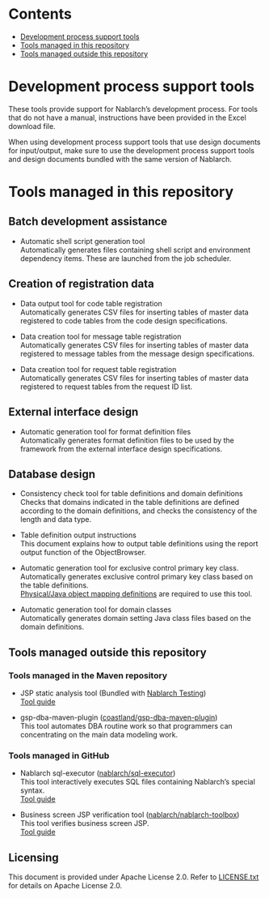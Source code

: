 # Contents

- [Development process support tools](#development-process-support-tools)
- [Tools managed in this repository](#tools-managed-in-this-repository)
- [Tools managed outside this repository](#tools-managed-outside-this-repository)

# Development process support tools

These tools provide support for Nablarch’s development process. 
For tools that do not have a manual, instructions have been provided in the Excel download file. 

When using development process support tools that use design documents for input/output, 
make sure to use the development process support tools and design documents bundled with the same version of Nablarch. 

# Tools managed in this repository

## Batch development assistance

* Automatic shell script generation tool  
Automatically generates files containing shell script and environment dependency items. These are launched from the job scheduler.  

## Creation of registration data

* Data output tool for code table registration  
Automatically generates CSV files for inserting tables of master data registered to code tables from the code design specifications.  


* Data creation tool for message table registration  
Automatically generates CSV files for inserting tables of master data registered to message tables from the message design specifications.  

* Data creation tool for request table registration  
Automatically generates CSV files for inserting tables of master data registered to request tables from the request ID list.  

## External interface design

* Automatic generation tool for format definition files  
Automatically generates format definition files to be used by the framework from the external interface design specifications.  

## Database design

* Consistency check tool for table definitions and domain definitions  
Checks that domains indicated in the table definitions are defined according to the domain definitions, and checks the consistency of the length and data type.  

* Table definition output instructions  
This document explains how to output table definitions using the report output function of the ObjectBrowser.  


* Automatic generation tool for exclusive control primary key class.  
Automatically generates exclusive control primary key class based on the table definitions.  
[Physical/Java object mapping definitions](DB-Design/Physical_Type_Java_Object_Mapping_Definition.xls) are required to use this tool.


* Automatic generation tool for domain classes  
Automatically generates domain setting Java class files based on the domain definitions.  

## Tools managed outside this repository

### Tools managed in the Maven repository

* JSP static analysis tool (Bundled with [Nablarch Testing](https://mvnrepository.com/artifact/com.nablarch.framework/nablarch-testing))  
[Tool guide](https://nablarch.github.io/docs/LATEST/doc/en/development_tools/toolbox/JspStaticAnalysis/index.html)
  

* gsp-dba-maven-plugin ([coastland/gsp-dba-maven-plugin](https://github.com/coastland/gsp-dba-maven-plugin))  
This tool automates DBA routine work so that programmers can concentrating on the main data modeling work.  


### Tools managed in GitHub

* Nablarch sql-executor ([nablarch/sql-executor](https://github.com/nablarch/sql-executor))  
 This tool interactively executes SQL files containing Nablarch’s special syntax.    
[Tool guide](https://nablarch.github.io/docs/LATEST/doc/en/development_tools/toolbox/SqlExecutor/SqlExecutor.html)
  
* Business screen JSP verification tool ([nablarch/nablarch-toolbox](https://github.com/nablarch/nablarch-toolbox))  
This tool verifies business screen JSP.    
[Tool guide](https://nablarch.github.io/docs/LATEST/doc/en/development_tools/toolbox/JspVerifier/JspVerifier.html)



## Licensing
This document is provided under Apache License 2.0. 
Refer to [LICENSE.txt](./LICENSE.txt) for details on Apache License 2.0.
